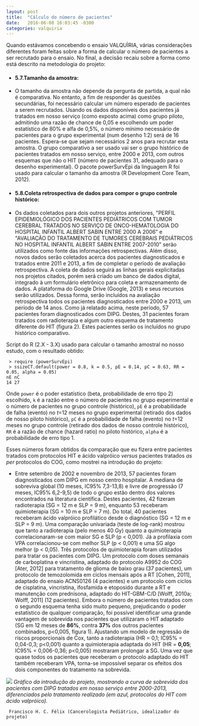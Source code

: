 ```yaml
---
layout: post
title:  "Cálculo do número de pacientes"
date:   2016-06-08 16:03:45 -0300
categories: valquiria
---
```


Quando estávamos concebendo o ensaio VALQUÌRIA, várias considerações diferentes foram feitas sobre a forma de calcular o número de pacientes a ser recrutado para o ensaio. No final, a decisão recaiu sobre a forma como está descrito na metodologia do projeto:

  - #### 5.7.Tamanho da amostra:

  - O tamanho da amostra não depende da pergunta de partida, a qual não é
  comparativa. No entanto, a fim de responder às questões secundárias, foi
  necessário calcular um número esperado de pacientes a serem recrutados.
  Usando os dados disponíveis dos pacientes já tratados em nosso serviço
  (como exposto acima) como grupo piloto, admitindo uma razão de chance de
  0,05 e escolhendo um poder estatístico de 80% e alfa de 0,5%, o número
  mínimo necessário de pacientes para o grupo experimental (num desenho
  1:2) será de 16 pacientes. Espera-se que sejam necessários 2 anos para
  recrutar esta amostra. O grupo comparativo a ser usado vai ser o grupo
  histórico de pacientes tratados em nosso serviço, entre 2000 e 2013, com
  outros esquemas que não o HIT (número de pacientes 31, adequado para o
  desenho experimental). O pacote powerSurvEpi da linguagem R foi usado
  para calcular o tamanho da amostra (R Development Core Team, 2012).

  - #### 5.8.Coleta retrospectiva de dados para compor o grupo controle histórico:

  - Os dados coletados para dois outros projetos anteriores, "PERFIL
  EPIDEMIOLÓGICO DOS PACIENTES PEDIÁTRICOS COM TUMOR CEREBRAL TRATADOS NO
  SERVIÇO DE ONCO-HEMATOLOGIA DO HOSPITAL INFANTIL ALBERT SABIN ENTRE 2000
  A 2006” e "AVALIAÇÃO DO TRATAMENTO DE TUMORES CEREBRAIS PEDIÁTRICOS NO
  HOSPITAL INFANTIL ALBERT SABIN ENTRE 2007-2010” serão utilizados como
  fonte das informações retrospectivas. Além disso, novos dados serão
  coletados acerca dos pacientes diagnosticados e tratados entre 2011 e
  2013, a fim de completar o período de avaliação retrospectiva. A coleta
  de dados seguirá as linhas gerais explicitadas nos projetos citados,
  porém será criado um banco de dados digital, integrado à um formulário
  eletrônico para coleta e armazenamento de dados. A plataforma do Google
  Drive (Google, 2013) e seus recursos serão utilizados. Dessa forma,
  serão incluídos na avaliação retrospectiva todos os pacientes
  diagnosticados entre 2000 e 2013, um período de 14 anos. Como já
  relatado acima, neste período, 57 pacientes foram diagnosticados com
  DIPG. Destes, 31 pacientes foram tratados com radioterapia e algum outro
  esquema de tratamento diferente do HIT (figura 2). Estes pacientes serão
  os incluídos no grupo histórico comparativo.

Script do R (2.X - 3.X) usado para calcular o tamanho amostral no nosso estudo, com o resultado obtido:

```
 > require (powerSurvEpi)
 > ssizeCT.default(power = 0.8, k = 0.5, pE = 0.14, pC = 0.63, RR = 0.05, alpha = 0.05)
nE nC
14 27
```

Onde ```power``` é o poder estatístico (beta, probabilidade de erro tipo 2) escolhido, ```k``` é a razão entre o número de pacientes no grupo experimental e o número de pacientes no grupo controle (histórico), ```pE``` é a probabilidade de falha (evento) no *t*=12 meses no grupo experimental (retirado dos dados de nosso piloto histórico), ```pC``` é a probabilidade de falha (evento) no *t*=12 meses no grupo controle (retirado dos dados de nosso controle histórico), ```RR``` é a razão de chance (hazard ratio) no piloto histórico, ```alpha``` é a probabilidade de erro tipo 1.

Esses números foram obtidos da comparação que eu fizera entre pacientes tratados com protocolos HIT e ácido valpróico *versus* pacientes tratados *as per* protocolos do COG, como mostrei na introdução do projeto:

  - Entre setembro de 2002 e novembro de 2013, 57 pacientes foram
  diagnosticados com DIPG em nosso centro hospitalar. A mediana de
  sobreviva global (10 meses, IC95% 7,3-13,8) e livre de progressão (7
  meses, IC95% 6,2-9,5) de todo o grupo estão dentro dos valores
  encontrados na literatura científica. Destes pacientes, 42 fizeram radioterapia (SG =
  12 m e SLP = 9 m), enquanto 53 receberam quimioterapia (SG = 10 m e SLP
  = 7 m). Do total, 40 pacientes receberam ácido valpróico profilático
  desde o diagnóstico (SG = 12 m e SLP = 9 m). Uma comparação univariada
  (teste de log-rank) mostrou que tanto a radioterapia (pelo menos 40 Gy)
  quanto a quimioterapia correlacionaram-se com maior SG e SLP (p &lt;
  0,001). Já a profilaxia com VPA correlacionou-se com melhor SLP (p &lt;
  0,001) e uma SG algo melhor (p &lt; 0,05). Três protocolos de
  quimioterapia foram utilizados para tratar os pacientes com DIPG. Um
  protocolo com doses semanais de carboplatina e vincristina, adaptado do
  protocolo A9952 do COG \[Ater, 2012\] para tratamento de glioma de baixo
  grau (37 pacientes), um protocolo de temozolomida em ciclos mensais após
  a RT \[Cohen, 2011\], adaptado do ensaio ACNS0126 (4 pacientes) e um
  protocolo com ciclos de cisplatina, vincristina, ifosfamida e etoposido
  durante a RT e manutenção com prednisona, adaptado do HIT-GBM-C/D
  \[Wolff, 2010a; Wolff, 2011\] (12 pacientes). Embora o número de
  pacientes tratados com o segundo esquema tenha sido muito pequeno,
  prejudicando o poder estatístico de qualquer comparação, foi possível
  identificar uma grande vantagem de sobrevida nos pacientes que
  utilizaram o HIT adaptado (SG em 12 meses de **86%**, contra **37%** dos outros
  pacientes combinados, p&lt;0,005, figura 1). Ajustando um modelo de
  regressão de riscos proporcionais de Cox, tanto a radioterapia (HR =
  0,1; IC95% = 0,04-0,3; p&lt;0,001) quanto a quimioterapia adaptada do
  HIT (HR = **0,05**; IC95% = 0,006-0,36; p&lt;0,005) mostraram prolongar a
  SG. Uma vez que quase todos os pacientes que receberam o protocolo
  adaptado do HIT também receberam VPA, torna-se impossível separar os
  efeitos dos dois componentes do tratamento na sobrevida.

![](https://github.com/fhcflx/valkyrie/blob/gh-pages/assets/posts/2016-06-08-Cálculo-do-número-de-pacientes/pasted-image-30.png?raw=true)
*Gráfico da introdução do projeto, mostrando a curva de sobrevida dos pacientes com DIPG tratados em nosso serviço entre 2000-2013, diferenciados pelo tratamento realizado (em azul, protocolos do HIT com ácido valpróico).*

``` Francisco H. C. Félix (Cancerologista Pediátrico, idealizador do projeto)```
